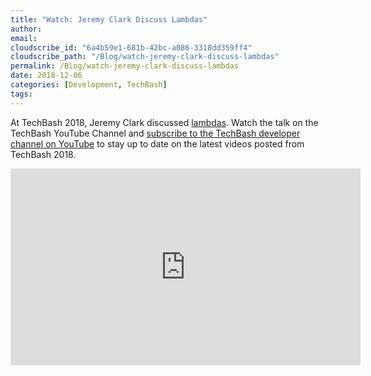 ```yaml
---
title: "Watch: Jeremy Clark Discuss Lambdas"
author: 
email: 
cloudscribe_id: "6a4b59e1-681b-42bc-a086-3318dd359ff4"
cloudscribe_path: "/Blog/watch-jeremy-clark-discuss-lambdas"
permalink: /Blog/watch-jeremy-clark-discuss-lambdas
date: 2018-12-06
categories: [Development, TechBash]
tags: 
---
```


At TechBash 2018, Jeremy Clark discussed [lambdas](https://jasong.us/2Pn2hCV). Watch the talk on the TechBash YouTube Channel and [subscribe to the TechBash developer channel on YouTube](https://jasong.us/tbyt) to stay up to date on the latest videos posted from TechBash 2018.

<iframe width="560" height="315" src="https://www.youtube.com/embed/bMCoJ055F0c" frameborder="0" allow="accelerometer; autoplay; encrypted-media; gyroscope; picture-in-picture" allowfullscreen=""></iframe>

